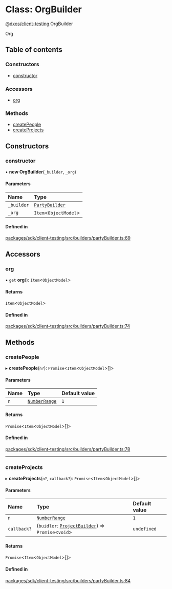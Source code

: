 # Class: OrgBuilder

[@dxos/client-testing](../modules/dxos_client_testing.md).OrgBuilder

Org

## Table of contents

### Constructors

- [constructor](dxos_client_testing.OrgBuilder.md#constructor)

### Accessors

- [org](dxos_client_testing.OrgBuilder.md#org)

### Methods

- [createPeople](dxos_client_testing.OrgBuilder.md#createpeople)
- [createProjects](dxos_client_testing.OrgBuilder.md#createprojects)

## Constructors

### constructor

• **new OrgBuilder**(`_builder`, `_org`)

#### Parameters

| Name | Type |
| :------ | :------ |
| `_builder` | [`PartyBuilder`](dxos_client_testing.PartyBuilder.md) |
| `_org` | `Item`<`ObjectModel`\> |

#### Defined in

[packages/sdk/client-testing/src/builders/partyBuilder.ts:69](https://github.com/dxos/dxos/blob/32ae9b579/packages/sdk/client-testing/src/builders/partyBuilder.ts#L69)

## Accessors

### org

• `get` **org**(): `Item`<`ObjectModel`\>

#### Returns

`Item`<`ObjectModel`\>

#### Defined in

[packages/sdk/client-testing/src/builders/partyBuilder.ts:74](https://github.com/dxos/dxos/blob/32ae9b579/packages/sdk/client-testing/src/builders/partyBuilder.ts#L74)

## Methods

### createPeople

▸ **createPeople**(`n?`): `Promise`<`Item`<`ObjectModel`\>[]\>

#### Parameters

| Name | Type | Default value |
| :------ | :------ | :------ |
| `n` | [`NumberRange`](../modules/dxos_client_testing.md#numberrange) | `1` |

#### Returns

`Promise`<`Item`<`ObjectModel`\>[]\>

#### Defined in

[packages/sdk/client-testing/src/builders/partyBuilder.ts:78](https://github.com/dxos/dxos/blob/32ae9b579/packages/sdk/client-testing/src/builders/partyBuilder.ts#L78)

___

### createProjects

▸ **createProjects**(`n?`, `callback?`): `Promise`<`Item`<`ObjectModel`\>[]\>

#### Parameters

| Name | Type | Default value |
| :------ | :------ | :------ |
| `n` | [`NumberRange`](../modules/dxos_client_testing.md#numberrange) | `1` |
| `callback?` | (`buidler`: [`ProjectBuilder`](dxos_client_testing.ProjectBuilder.md)) => `Promise`<`void`\> | `undefined` |

#### Returns

`Promise`<`Item`<`ObjectModel`\>[]\>

#### Defined in

[packages/sdk/client-testing/src/builders/partyBuilder.ts:84](https://github.com/dxos/dxos/blob/32ae9b579/packages/sdk/client-testing/src/builders/partyBuilder.ts#L84)
